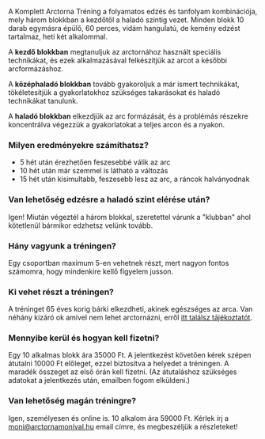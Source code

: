 A Komplett Arctorna Tréning a folyamatos edzés és tanfolyam kombinációja, mely
három blokkban a kezdőtől a haladó szintig vezet. Minden blokk 10 darab egymásra
épülő, 60 perces, vidám hangulatú, de kemény edzést tartalmaz, heti két
alkalommal.

A **kezdő blokkban** megtanuljuk az arctornához használt speciális technikákat,
és ezek alkalmazásával felkészítjük az arcot a későbbi arcformázáshoz.

A **középhaladó blokkban** tovább gyakoroljuk a már ismert technikákat,
tökéletesítjük a gyakorlatokhoz szükséges takarásokat és haladó technikákat
tanulunk.

A **haladó blokkban** elkezdjük az arc formázását, és a problémás részekre
koncentrálva végezzük a gyakorlatokat a teljes arcon és a nyakon.

### Milyen eredményekre számíthatsz?

*   5 hét után érezhetően feszesebbé válik az arc
*   10 hét után már szemmel is látható a változás
*   15 hét után kisimultabb, feszesebb lesz az arc, a ráncok halványodnak

### Van lehetőség edzésre a haladó szint elérése után?

Igen! Miután végeztél a három blokkal, szeretettel várunk a "klubban" ahol
kötetlenül bármikor edzhetsz velünk tovább.

### Hány vagyunk a tréningen?

Egy csoportban maximum 5-en vehetnek részt, mert nagyon fontos számomra, hogy
mindenkire kellő figyelem jusson.

### Ki vehet részt a tréningen?

A tréninget 65 éves korig bárki elkezdheti, akinek egészséges az arca. Van
néhány kizáró ok amivel nem lehet arctornázni, erről
<a href="{{ site.baseurl }}{% link kerdesek.md %}">itt találsz tájékoztatót</a>.

### Mennyibe kerül és hogyan kell fizetni?

Egy 10 alkalmas blokk <span class="u-NoWrap">ára 35000 Ft.</span> A jelentkezést
követően kérek szépen átutalni 10000&nbsp;Ft előleget, ezzel biztosítva a
helyedet a tréningen. A maradék összeget az első órán kell fizetni.
(Az átutaláshoz szükséges adatokat a jelentkezés után, emailben fogom elküldeni.)

### Van lehetőség magán tréningre?

Igen, személyesen és online is. 10 alkalom <span class="u-NoWrap">ára 59000&nbsp;Ft.</span>
Kérlek írj a <a href="mailto:moni@arctornamonival.hu">moni@arctornamonival.hu</a>
email címre, és megbeszéljük&nbsp;a&nbsp;részleteket!
